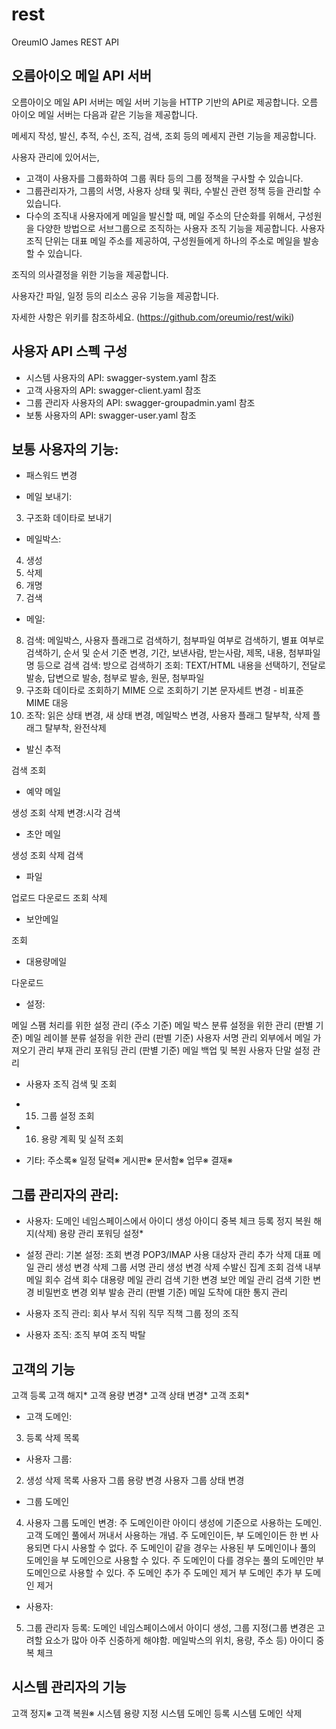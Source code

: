 # rest

OreumIO James REST API

## 오름아이오 메일 API 서버

오름아이오 메일 API 서버는 메일 서버 기능을 HTTP 기반의 API로 제공합니다.
오름 아이오 메일 서버는 다음과 같은 기능을 제공합니다.

메세지 작성, 발신, 추적, 수신, 조직, 검색, 조회 등의 메세지 관련 기능을 제공합니다.

사용자 관리에 있어서는,
* 고객이 사용자를 그룹화하여 그룹 쿼타 등의 그룹 정책을 구사할 수 있습니다.
* 그룹관리자가, 그룹의 서명, 사용자 상태 및 쿼타, 수발신 관련 정책 등을 관리할 수 있습니다.
* 다수의 조직내 사용자에게 메일을 발신할 때, 메일 주소의 단순화를 위해서, 구성원을 다양한 방법으로 서브그룹으로 조직하는 사용자 조직 기능을 제공합니다. 사용자 조직 단위는 대표 메일 주소를 제공하여, 구성원들에게 하나의 주소로 메일을 발송할 수 있습니다.

조직의 의사결정을 위한 기능을 제공합니다.

사용자간 파일, 일정 등의 리소스 공유 기능을 제공합니다.

자세한 사항은 위키를 참조하세요. (https://github.com/oreumio/rest/wiki)

## 사용자 API 스펙 구성

* 시스템 사용자의 API: swagger-system.yaml 참조
* 고객 사용자의 API: swagger-client.yaml 참조
* 그룹 관리자 사용자의 API: swagger-groupadmin.yaml 참조
* 보통 사용자의 API: swagger-user.yaml 참조

## 보통 사용자의 기능:
 * 패스워드 변경

 * 메일 보내기:
  3. 구조화 데이타로 보내기

 * 메일박스:
  4. 생성
  5. 삭제
  6. 개명
  7. 검색

 * 메일:
  8. 검색: 메일박스, 사용자 플래그로 검색하기, 첨부파일 여부로 검색하기, 별표 여부로 검색하기, 순서 및 순서 기준 변경, 기간, 보낸사람, 받는사람, 제목, 내용, 첨부파일명 등으로 검색
  검색: 방으로 검색하기
  조회: TEXT/HTML 내용을 선택하기, 전달로 발송, 답변으로 발송, 첨부로 발송, 원문, 첨부파일
  9. 구조화 데이타로 조회하기
  MIME 으로 조회하기
  기본 문자세트 변경 - 비표준 MIME 대응
  10. 조작: 읽은 상태 변경, 새 상태 변경, 메일박스 변경, 사용자 플래그 탈부착, 삭제 플래그 탈부착, 완전삭제

 * 발신 추적

  검색
  조회

 * 예약 메일

  생성
  조회
  삭제
  변경:시각
  검색

 * 초안 메일

  생성
  조회
  삭제
  검색

 * 파일

  업로드
  다운로드
  조회
  삭제

 * 보안메일

  조회

 * 대용량메일

  다운로드

 * 설정:

  메일 스팸 처리를 위한 설정 관리 (주소 기준)
  메일 박스 분류 설정을 위한 관리 (판별 기준)
  메일 레이블 분류 설정을 위한 관리 (판별 기준)
  사용자 서명 관리
  외부에서 메일 가져오기 관리
  부재 관리
  포워딩 관리 (판별 기준)
  메일 백업 및 복원
  사용자 단말 설정 관리

 * 사용자 조직 검색 및 조회

 * 15. 그룹 설정 조회

 * 16. 용량 계획 및 실적 조회

 * 기타:
  주소록※
  일정 달력※
  게시판※
  문서함※
  업무※
  결재※

## 그룹 관리자의 관리:
 * 사용자: 도메인 네임스페이스에서 아이디 생성
  아이디 중복 체크
  등록
  정지
  복원
  해지(삭제)
  용량 관리
  포워딩 설정*

 * 설정 관리:
  기본 설정:
   조회
   변경
  POP3/IMAP 사용 대상자 관리
   추가
   삭제
  대표 메일 관리
   생성
   변경
   삭제
  그룹 서명 관리
   생성
   변경
   삭제
  수발신 집계 조회
   검색
  내부메일 회수
   검색
   회수
  대용량 메일 관리
   검색
   기한 변경
  보안 메일 관리
   검색
   기한 변경
   비밀번호 변경
  외부 발송 관리 (판별 기준)
  메일 도착에 대한 통지 관리

 * 사용자 조직 관리:
  회사
  부서
  직위
  직무
  직책
  그룹 정의 조직

 * 사용자 조직:
  조직 부여
  조직 박탈


## 고객의 기능

 고객 등록
 고객 해지*
 고객 용량 변경*
 고객 상태 변경*
 고객 조회*

 * 고객 도메인:
  3. 등록
  삭제
  목록

 * 사용자 그룹:
  2. 생성
  삭제
  목록
  사용자 그룹 용량 변경
  사용자 그룹 상태 변경

 * 그룹 도메인
  4. 사용자 그룹 도메인 변경: 주 도메인이란 아이디 생성에 기준으로 사용하는 도메인. 고객 도메인 풀에서 꺼내서 사용하는 개념. 주 도메인이든, 부 도메인이든 한 번 사용되면 다시 사용할 수 없다.
               주 도메인이 같을 경우는 사용된 부 도메인이나 풀의 도메인을 부 도메인으로 사용할 수 있다.
               주 도메인이 다를 경우는 풀의 도메인만 부 도메인으로 사용할 수 있다.
  주 도메인 추가
  주 도메인 제거
  부 도메인 추가
  부 도메인 제거

 * 사용자:
  5. 그룹 관리자 등록: 도메인 네임스페이스에서 아이디 생성, 그룹 지정(그룹 변경은 고려할 요소가 많아 아주 신중하게 해야함. 메일박스의 위치, 용량, 주소 등)
   아이디 중복 체크

## 시스템 관리자의 기능
 고객 정지※
 고객 복원※
 시스템 용량 지정
 시스템 도메인 등록
 시스템 도메인 삭제
